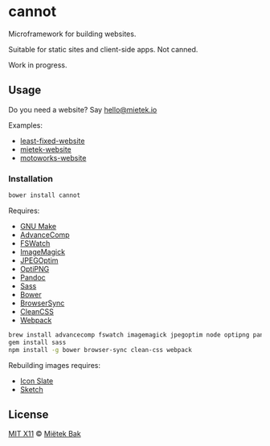 cannot
======

Microframework for building websites.

Suitable for static sites and client-side apps.  Not canned.

Work in progress.


Usage
-----

Do you need a website?  Say hello@mietek.io

Examples:

- [least-fixed-website](https://github.com/mietek/least-fixed-website)
- [mietek-website](https://github.com/mietek/mietek-website)
- [motoworks-website](https://github.com/mietek/motoworks-website)


### Installation

```sh
bower install cannot
```

Requires:

- [GNU Make](http://gnu.org/software/make/)
- [AdvanceComp](http://advancemame.sourceforge.net/comp-readme.html)
- [FSWatch](https://github.com/emcrisostomo/fswatch/)
- [ImageMagick](http://www.imagemagick.org/)
- [JPEGOptim](https://github.com/tjko/jpegoptim/)
- [OptiPNG](http://optipng.sourceforge.net/)
- [Pandoc](http://johnmacfarlane.net/pandoc/)
- [Sass](http://sass-lang.com/)
- [Bower](http://bower.io/)
- [BrowserSync](http://www.browsersync.io/)
- [CleanCSS](https://github.com/jakubpawlowicz/clean-css/)
- [Webpack](http://webpack.github.io/)

```sh
brew install advancecomp fswatch imagemagick jpegoptim node optipng pandoc
gem install sass
npm install -g bower browser-sync clean-css webpack
```

Rebuilding images requires:

- [Icon Slate](http://www.kodlian.com/apps/icon-slate/)
- [Sketch](http://bohemiancoding.com/sketch/)


License
-------

[MIT X11](https://github.com/mietek/license/blob/master/LICENSE.md) © [Miëtek Bak](http://mietek.io/)
